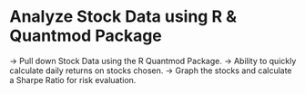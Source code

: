 # Analyze Stock Data using R & Quantmod Package

-> Pull down Stock Data using the R Quantmod Package.
-> Ability to quickly calculate daily returns on stocks chosen.
-> Graph the stocks and calculate a Sharpe Ratio for risk evaluation.

